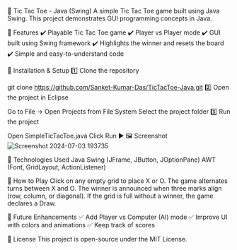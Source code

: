 📝 Tic Tac Toe - Java (Swing) 
A simple Tic Tac Toe game built using Java Swing. This project demonstrates GUI programming concepts in Java. 

📌 Features 
✔️ Playable Tic Tac Toe game 
✔️ Player vs Player mode 
✔️ GUI built using Swing framework 
✔️ Highlights the winner and resets the board 
✔️ Simple and easy-to-understand code 

🔧 Installation & Setup 
1️⃣ Clone the repository 

git clone https://github.com/Sanket-Kumar-Das/TicTacToe-Java.git 
2️⃣ Open the project in Eclipse 

Go to File → Open Projects from File System 
Select the project folder 
3️⃣ Run the project 

Open SimpleTicTacToe.java 
Click Run ▶ 
🖼️ Screenshot 
![Screenshot 2024-07-03 193735](https://github.com/user-attachments/assets/47470c2b-9e30-4ce6-aebd-737e8d5c6153)

📜 Technologies Used 
Java 
Swing (JFrame, JButton, JOptionPane) 
AWT (Font, GridLayout, ActionListener) 

📌 How to Play
Click on any empty grid to place X or O. 
The game alternates turns between X and O. 
The winner is announced when three marks align (row, column, or diagonal). 
If the grid is full without a winner, the game declares a Draw. 

📌 Future Enhancements 
✅ Add Player vs Computer (AI) mode 
✅ Improve UI with colors and animations 
✅ Keep track of scores 
 
📄 License
This project is open-source under the MIT License. 

